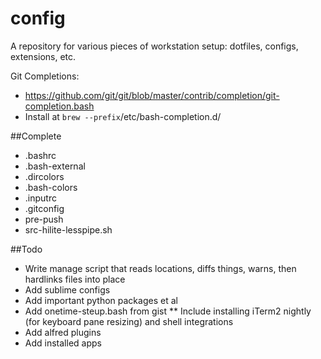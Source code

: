 # config
A repository for various pieces of workstation setup: dotfiles, configs, extensions, etc.

Git Completions:
- https://github.com/git/git/blob/master/contrib/completion/git-completion.bash
- Install at `brew --prefix`/etc/bash-completion.d/

##Complete
* .bashrc
* .bash-external
* .dircolors
* .bash-colors
* .inputrc
* .gitconfig
* pre-push
* src-hilite-lesspipe.sh

##Todo
* Write manage script that reads locations, diffs things, warns, then hardlinks files into place
* Add sublime configs
* Add important python packages et al
* Add onetime-steup.bash from gist
** Include installing iTerm2 nightly (for keyboard pane resizing) and shell integrations
* Add alfred plugins
* Add installed apps
